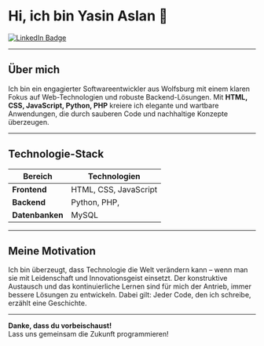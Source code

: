 # Hi, ich bin Yasin Aslan 👋

[![LinkedIn Badge](https://img.shields.io/badge/LinkedIn-Connect-blue?style=for-the-badge&logo=linkedin)](https://www.linkedin.com/in/aslan-y)

---

## Über mich

Ich bin ein engagierter Softwareentwickler aus Wolfsburg mit einem klaren Fokus auf Web-Technologien und robuste Backend-Lösungen. Mit **HTML, CSS, JavaScript, Python, PHP** kreiere ich elegante und wartbare Anwendungen, die durch sauberen Code und nachhaltige Konzepte überzeugen.

---

## Technologie-Stack

| **Bereich**     | **Technologien**       |
| --------------- | ---------------------- |
| **Frontend**    | HTML, CSS, JavaScript  |
| **Backend**     | Python, PHP,           |
| **Datenbanken** | MySQL                  |

---


## Meine Motivation

Ich bin überzeugt, dass Technologie die Welt verändern kann – wenn man sie mit Leidenschaft und Innovationsgeist einsetzt. Der konstruktive Austausch und das kontinuierliche Lernen sind für mich der Antrieb, immer bessere Lösungen zu entwickeln. Dabei gilt: Jeder Code, den ich schreibe, erzählt eine Geschichte.

---

**Danke, dass du vorbeischaust!**  
Lass uns gemeinsam die Zukunft programmieren!
